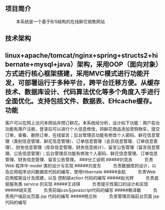 

项目简介
----
&nbsp;&nbsp;&nbsp;&nbsp;&nbsp;&nbsp;&nbsp;&nbsp;&nbsp;本系统是一个基于B/S结构的在线鲜花销售网站

技术架构
----
linux+apache/tomcat/nginx+spring+structs2+hibernate+mysql+java）架构，采用OOP（面向对象）方式进行核心框架搭建，采用MVC模式进行功能开发，可部署运行于多种平台，跨平台迁移方便。从缓存技术、数据库设计、代码算法优化等多个角度入手进行全面优化。支持包括文件、数据表、EHcache缓存。
功能
----
客户可以在网上访问本网站并预订鲜花。本系统经分析，设计如下功能：用户前台功能有用户注册，登录后可以进行个人信息修改，将鲜花商品添加至购物车，提交订单，查看、删除订单，在线留言；后台管理员功能有修改个人密码、鲜花信息管理（类别信息管理、鲜花信息管理）、订单信息管理（会员信息管理、订单信息管理）、财务信息管理（库存信息管理、财务信息统计）、留言公告管理（留言信息管理、公告信息管理）；后台管理员功能有修改个人密码、鲜花信息管理、订单信息管理、财务信息管理、留言公告管理。
###分工说明
#####刘克垚
&nbsp;&nbsp;&nbsp;&nbsp;&nbsp;&nbsp;&nbsp;&nbsp;&nbsp;负责 Web 程序中 model 类的设计与实现
#####刘宣东
&nbsp;&nbsp;&nbsp;&nbsp;&nbsp;&nbsp;&nbsp;&nbsp;&nbsp;负责数据库的设计，以及应用程序访问数据库代码的编写，使用Hibernate
#####金航
&nbsp;&nbsp;&nbsp;&nbsp;&nbsp;&nbsp;&nbsp;&nbsp;&nbsp;负责Web应用框架设计及搭建，以及 控制层action 代码的编写
#####赵光辉
&nbsp;&nbsp;&nbsp;&nbsp;&nbsp;&nbsp;&nbsp;&nbsp;&nbsp;负责底层服务类 service 的实现
#####王诗琪
&nbsp;&nbsp;&nbsp;&nbsp;&nbsp;&nbsp;&nbsp;&nbsp;&nbsp;负责提示性窗口的设计和实现
#####胡天意
&nbsp;&nbsp;&nbsp;&nbsp;&nbsp;&nbsp;&nbsp;&nbsp;&nbsp;负责前端css与javascript代码的编写
#####赖泽敏
&nbsp;&nbsp;&nbsp;&nbsp;&nbsp;&nbsp;&nbsp;&nbsp;&nbsp;负责用户端前台页面 jsp 代码的编写
#####杨立秋
&nbsp;&nbsp;&nbsp;&nbsp;&nbsp;&nbsp;&nbsp;&nbsp;&nbsp;负责管理员端前台页面 jsp 代码的编写
